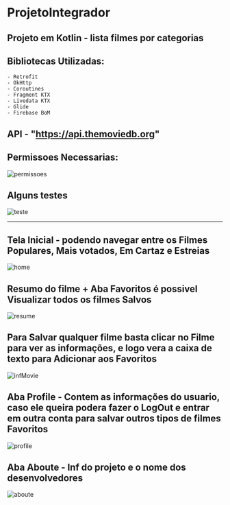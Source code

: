 # ProjetoIntegrador 

## Projeto em Kotlin - lista filmes por categorias

## Bibliotecas Utilizadas:
    
    - Retrofit
    - OkHttp
    - Coroutines
    - Fragment KTX
    - Livedata KTX
    - Glide
    - Firebase BoM
    
## API - "https://api.themoviedb.org"

## Permissoes Necessarias: 

![permissoes](https://user-images.githubusercontent.com/67665152/178089142-2874ab94-5308-433e-a470-2034083d9fa1.PNG)

## Alguns testes 

![teste](https://user-images.githubusercontent.com/67665152/178089152-38b833cb-5e5b-41a5-86f1-6b9a1b23c975.PNG)

--------------------------------------------------------------------------------------------------------------

## Tela Inicial - podendo navegar entre os Filmes Populares, Mais votados, Em Cartaz e Estreias

![home](https://user-images.githubusercontent.com/67665152/179865547-323420e0-566c-4fec-8eff-fe900657a51a.PNG)

## Resumo do filme + Aba Favoritos é possivel Visualizar todos os filmes Salvos 

![resume](https://user-images.githubusercontent.com/67665152/179865660-836972f6-7faa-4ded-a2b9-8288b38428fa.PNG)

## Para Salvar qualquer filme basta clicar no Filme para ver as informações, e logo vera a caixa de texto para Adicionar aos Favoritos

![infMovie](https://user-images.githubusercontent.com/67665152/178089059-3f6145e8-36dc-463d-8623-c42d6d6a5d91.PNG)

## Aba Profile - Contem as informações do usuario, caso ele queira podera fazer o LogOut e entrar em outra conta para salvar outros tipos de filmes Favoritos

![profile](https://user-images.githubusercontent.com/67665152/178089101-f03eecdd-28ec-428c-bf15-dcfabcafb98e.PNG)

## Aba Aboute - Inf do projeto e o nome dos desenvolvedores

![aboute](https://user-images.githubusercontent.com/67665152/178089120-f7d4d046-6ab5-4660-a77f-e900e454d289.PNG)



